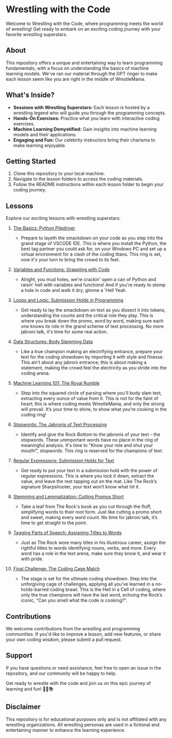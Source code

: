 # Wrestling with the Code

Welcome to Wrestling with the Code, where programming meets the world of wrestling! Get ready to embark on an exciting coding journey with your favorite wrestling superstars. 

## About

This repository offers a unique and entertaining way to learn programming fundamentals, with a focus on understanding the basics of machine learning models. We've ran our material through the GPT ringer to make each lesson seem like you are right in the middle of WrestleMania. 

## What's Inside?

- **Sessions with Wrestling Superstars:** Each lesson is hosted by a wrestling legend who will guide you through the programming concepts.
- **Hands-On Exercises:** Practice what you learn with interactive coding exercises.
- **Machine Learning Demystified:** Gain insights into machine learning models and their applications.
- **Engaging and Fun:** Our celebrity instructors bring their charisma to make learning enjoyable.

## Getting Started

1. Clone this repository to your local machine.
2. Navigate to the lesson folders to access the coding materials.
3. Follow the README instructions within each lesson folder to begin your coding journey.

## Lessons

Explore our exciting lessons with wrestling superstars:
1. [The Basics: Python Piledriver](lesson1/)
   - Prepare to layeth the smackdown on your code as you step into the grand stage of VSCODE IDE. This is where you install the Python, the best tag partner you could ask for, on your Windows PC and set up a virtual environment for a clash of the coding titans. This ring is set, now it's your turn to bring the crowd to its feet.

2. [Variables and Functions: Grappling with Code](lesson2/)
   - Alright, you mud holes, we're crackin' open a can of Python and raisin' hell with variables and functions! And if you're ready to stomp a hole in code and walk it dry, gimme a 'Hell Yeah

3. [Loops and Logic: Submission Holds in Programming](lesson3/)
   - Get ready to lay the smackdown on text as you dissect it into tokens, understanding the counts and the critical role they play. This is where you break down the promo, word by word, making sure each one knows its role in the grand scheme of text processing. No more jabroni talk, it's time for some real action.

4. [Data Structures: Body Slamming Data](lesson4/)
   - Like a true champion making an electrifying entrance, prepare your text for the coding showdown by importing it with style and finesse. This ain't about any jabroni entrance; this is about making a statement, making the crowd feel the electricity as you stride into the coding arena.

5. [Machine Learning 101: The Royal Rumble](lesson5/)
   - Step into the squared circle of parsing where you'll body slam text, extracting every ounce of value from it. This is not for the faint of heart; this is where coding meets WrestleMania, and only the strong will prevail. It’s your time to shine, to show what you’re cooking in the coding ring!

6. [Stopwords: The Jabronis of Text Processing](lesson6/)
   - Identify and give the Rock Bottom to the jabronis of your text - the stopwords. These unimportant words have no place in the ring of meaningful analysis. It's time to "Know your role and shut your mouth!", stopwords. This ring is reserved for the champions of text.

7. [Regular Expressions: Submission Holds for Text](lesson7/)
   - Get ready to put your text in a submission hold with the power of regular expressions. This is where you lock it down, extract the value, and leave the rest tapping out on the mat. Like The Rock’s signature Sharpshooter, your text won’t know what hit it.

8. [Stemming and Lemmatization: Cutting Promos Short](lesson8/)
   - Take a leaf from The Rock's book as you cut through the fluff, simplifying words to their root form. Just like cutting a promo short and sweet, making every word count. No time for jabroni talk, it’s time to get straight to the point.

9. [Tagging Parts of Speech: Assigning Titles to Words](lesson9/)
   - Just as The Rock wore many titles in his illustrious career, assign the rightful titles to words identifying nouns, verbs, and more. Every word has a role in the text arena, make sure they know it, and wear it with pride.

10. [Final Challenge: The Coding Cage Match](lesson10/)
    - The stage is set for the ultimate coding showdown. Step into the unforgiving cage of challenges, applying all you’ve learned in a no-holds-barred coding brawl. This is the Hell in a Cell of coding, where only the true champions will have the last word, echoing the Rock’s iconic, “Can you smell what the code is cooking?”.



## Contributions

We welcome contributions from the wrestling and programming communities. If you'd like to improve a lesson, add new features, or share your own coding wisdom, please submit a pull request.

## Support

If you have questions or need assistance, feel free to open an issue in the repository, and our community will be happy to help.

Get ready to wrestle with the code and join us on this epic journey of learning and fun! 💪🤖📚

## Disclaimer

This repository is for educational purposes only and is not affiliated with any wrestling organizations. All wrestling personas are used in a fictional and entertaining manner to enhance the learning experience.
